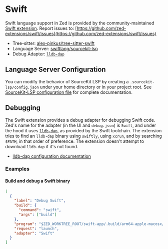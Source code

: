 # Swift

Swift language support in Zed is provided by the community-maintained [Swift extension](https://github.com/zed-extensions/swift).
Report issues to: [https://github.com/zed-extensions/swift/issues](https://github.com/zed-extensions/swift/issues)

- Tree-sitter: [alex-pinkus/tree-sitter-swift](https://github.com/alex-pinkus/tree-sitter-swift)
- Language Server: [swiftlang/sourcekit-lsp](https://github.com/swiftlang/sourcekit-lsp)
- Debug Adapter: [`lldb-dap`](https://github.com/swiftlang/llvm-project/blob/next/lldb/tools/lldb-dap/README.md)

## Language Server Configuration

You can modify the behavior of SourceKit LSP by creating a `.sourcekit-lsp/config.json` under your home directory or in your project root. See [SourceKit-LSP configuration file](https://github.com/swiftlang/sourcekit-lsp/blob/main/Documentation/Configuration%20File.md) for complete documentation.

## Debugging

The Swift extension provides a debug adapter for debugging Swift code.
Zed's name for the adapter (in the UI and `debug.json`) is `Swift`, and under the hood it uses [`lldb-dap`](https://github.com/swiftlang/llvm-project/blob/next/lldb/tools/lldb-dap/README.md), as provided by the Swift toolchain.
The extension tries to find an `lldb-dap` binary using `swiftly`, using `xcrun`, and by searching `$PATH`, in that order of preference.
The extension doesn't attempt to download `lldb-dap` if it's not found.

- [lldb-dap configuration documentation](https://github.com/llvm/llvm-project/blob/main/lldb/tools/lldb-dap/README.md#configuration-settings-reference)

### Examples

#### Build and debug a Swift binary

```json [debug]
[
  {
    "label": "Debug Swift",
    "build": {
      "command": "swift",
      "args": ["build"]
    },
    "program": "$ZED_WORKTREE_ROOT/swift-app/.build/arm64-apple-macosx/debug/swift-app",
    "request": "launch",
    "adapter": "Swift"
  }
]
```

